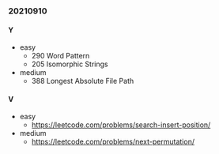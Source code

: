 ### 20210910

#### Y
- easy
  - 290 Word Pattern
  - 205 Isomorphic Strings
- medium
  - 388 Longest Absolute File Path

#### V
- easy
  - https://leetcode.com/problems/search-insert-position/
- medium
  - https://leetcode.com/problems/next-permutation/ 
